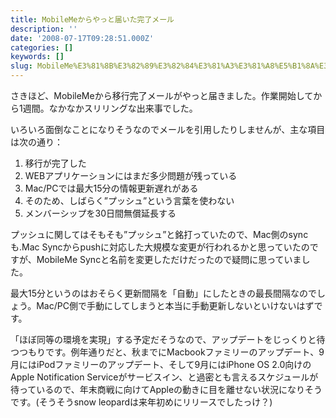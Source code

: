 ```yaml
---
title: MobileMeからやっと届いた完了メール
description: ''
date: '2008-07-17T09:28:51.000Z'
categories: []
keywords: []
slug: MobileMe%E3%81%8B%E3%82%89%E3%82%84%E3%81%A3%E3%81%A8%E5%B1%8A%E3%81%84%E3%81%9F%E5%AE%8C%E4%BA%86%E3%83%A1%E3%83%BC%E3%83%AB
---
```

さきほど、MobileMeから移行完了メールがやっと届きました。作業開始してから1週間。なかなかスリリングな出来事でした。

いろいろ面倒なことになりそうなのでメールを引用したりしませんが、主な項目は次の通り：

1.  移行が完了した
2.  WEBアプリケーションにはまだ多少問題が残っている
3.  Mac/PCでは最大15分の情報更新遅れがある
4.  そのため、しばらく”プッシュ”という言葉を使わない
5.  メンバーシップを30日間無償延長する

プッシュに関してはそもそも”プッシュ”と銘打っていたので、Mac側のsyncも.Mac Syncからpushに対応した大規模な変更が行われるかと思っていたのですが、MobileMe Syncと名前を変更しただけだったので疑問に思っていました。

最大15分というのはおそらく更新間隔を「自動」にしたときの最長間隔なのでしょう。Mac/PC側で手動にしてしまうと本当に手動更新しないといけないはずです。

「ほぼ同等の環境を実現」する予定だそうなので、アップデートをじっくりと待つつもりです。例年通りだと、秋までにMacbookファミリーのアップデート、9月にはiPodファミリーのアップデート、そして9月にはiPhone OS 2.0向けのApple Notification Serviceがサービスイン、と過密とも言えるスケジュールが待っているので、年末商戦に向けてAppleの動きに目を離せない状況になりそうです。(そうそうsnow leopardは来年初めにリリースでしたっけ？)